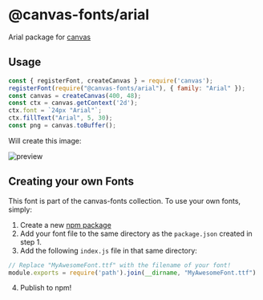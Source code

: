 @canvas-fonts/arial
====

Arial package for [canvas](https://npmjs.org/package/canvas)

## Usage

```js
const { registerFont, createCanvas } = require('canvas');
registerFont(require("@canvas-fonts/arial"), { family: "Arial" });
const canvas = createCanvas(400, 48);
const ctx = canvas.getContext('2d');
ctx.font = `24px "Arial"`;
ctx.fillText("Arial", 5, 30);
const png = canvas.toBuffer();
```

Will create this image:

![preview](https://github.com/retrohacker/canvas-fonts/raw/master/previews/arial.png)

## Creating your own Fonts

This font is part of the canvas-fonts collection. To use your own fonts, simply:

1. Create a new [npm package](https://docs.npmjs.com/creating-node-js-modules)
2. Add your font file to the same directory as the `package.json` created in step 1.
3. Add the following `index.js` file in that same directory:

```js
// Replace "MyAwesomeFont.ttf" with the filename of your font!
module.exports = require('path').join(__dirname, "MyAwesomeFont.ttf")
```

4. Publish to npm!